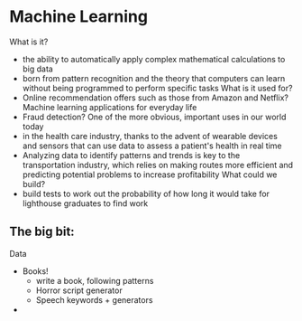 # Machine Learning
What is it?
- the ability to automatically apply complex mathematical calculations to big data
- born from pattern recognition and the theory that computers can learn without being programmed to perform specific tasks
What is it used for?
- Online recommendation offers such as those from Amazon and Netflix? Machine learning applications for everyday life
- Fraud detection? One of the more obvious, important uses in our world today
- in the health care industry, thanks to the advent of wearable devices and sensors that can use data to assess a patient's health in real time
- Analyzing data to identify patterns and trends is key to the transportation industry, which relies on making routes more efficient and predicting potential problems to increase profitability
What could we build?
- build tests to work out the probability of how long it would take for lighthouse graduates to find work


## The big bit:

Data

- Books!
    - write a book, following patterns
    - Horror script generator
    - Speech keywords + generators
- 